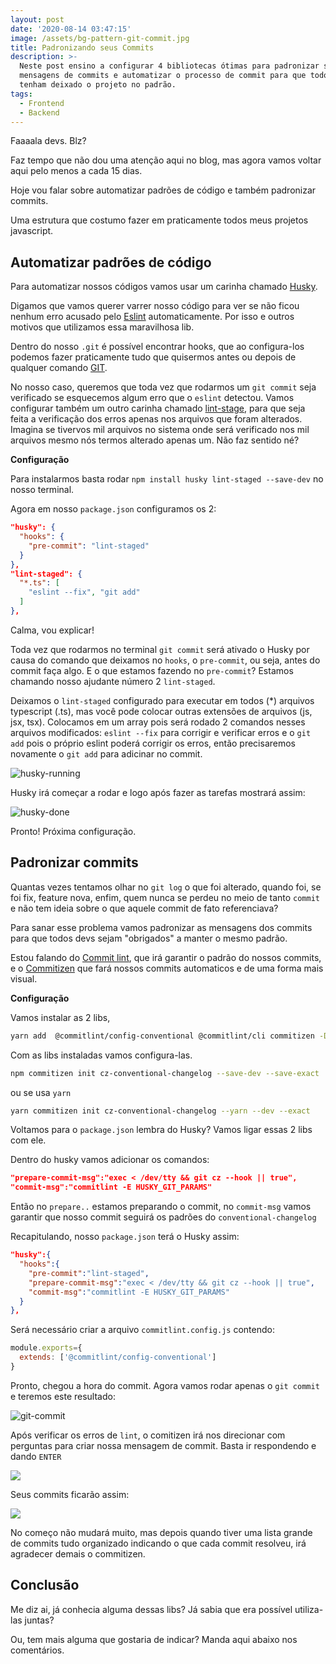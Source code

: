 ```yaml
---
layout: post
date: '2020-08-14 03:47:15'
image: /assets/bg-pattern-git-commit.jpg
title: Padronizando seus Commits
description: >-
  Neste post ensino a configurar 4 bibliotecas ótimas para padronizar suas
  mensagens de commits e automatizar o processo de commit para que todos os devs
  tenham deixado o projeto no padrão.
tags:
  - Frontend
  - Backend
---
```

Faaaala devs. Blz?

Faz tempo que não dou uma atenção aqui no blog, mas agora vamos voltar aqui pelo menos a cada 15 dias.

Hoje vou falar sobre automatizar padrões de código e também padronizar commits.

Uma estrutura que costumo fazer em praticamente todos meus projetos javascript.

## Automatizar padrões de código

Para automatizar nossos códigos vamos usar um carinha chamado [Husky](https://github.com/typicode/huskyhttps://github.com/typicode/husky).

Digamos que vamos querer varrer nosso código para ver se não ficou nenhum erro acusado pelo [Eslint](https://eslint.org/) automaticamente. Por isso e outros motivos que utilizamos essa maravilhosa lib.

Dentro do nosso `.git` é possível encontrar hooks, que ao configura-los podemos fazer praticamente tudo que quisermos antes ou depois de qualquer comando [GIT](https://git-scm.com/). 

No nosso caso, queremos que toda vez que rodarmos um `git commit` seja verificado se esquecemos algum erro que o `eslint` detectou. Vamos configurar também um outro carinha chamado [lint-stage](https://github.com/okonet/lint-stagedhttps://github.com/okonet/lint-staged), para que seja feita a verificação dos erros apenas nos arquivos que foram alterados. Imagina se tivervos mil arquivos no sistema onde será verificado nos mil arquivos mesmo nós termos alterado apenas um. Não faz sentido né?

**Configuração**

Para instalarmos basta rodar `npm install husky lint-staged --save-dev` no nosso terminal.

Agora em nosso `package.json` configuramos os 2:

```json
"husky": {
  "hooks": {
    "pre-commit": "lint-staged"
  }
},
"lint-staged": {
  "*.ts": [
    "eslint --fix", "git add"
  ]
},
```

Calma, vou explicar!

Toda vez que rodarmos no terminal `git commit` será ativado o Husky por causa do comando que deixamos no `hooks`, o `pre-commit`, ou seja, antes do commit faça algo. E o que estamos fazendo no `pre-commit`? Estamos chamando nosso ajudante número 2 `lint-staged`.

Deixamos o `lint-staged` configurado para executar em todos (*) arquivos typescript (.ts), mas você pode colocar outras extensões de arquivos (js, jsx, tsx). Colocamos em um array pois será rodado 2 comandos nesses arquivos modificados: `eslint --fix` para corrigir e verificar erros e o `git add` pois o próprio eslint poderá corrigir os erros, então precisaremos novamente o `git add` para adicinar no commit.

![husky-running](/assets/captura-de-tela-2020-08-14-às-16.41.17.png "husky-running")

Husky irá começar a rodar e logo após fazer as tarefas mostrará assim:

![husky-done](/assets/captura-de-tela-2020-08-14-às-16.41.38.png "husky-done")

Pronto! Próxima configuração.

## Padronizar commits

Quantas vezes tentamos olhar no `git log` o que foi alterado, quando foi, se foi fix, feature nova, enfim, quem nunca se perdeu no meio de tanto `commit` e não tem ideia sobre o que aquele commit de fato referenciava?

Para sanar esse problema vamos padronizar as mensagens dos commits para que todos devs sejam "obrigados" a manter o mesmo padrão.

Estou falando do [Commit lint](https://github.com/conventional-changelog/commitlint), que irá garantir o padrão do nossos commits, e o [Commitizen](https://github.com/commitizen/cz-cli) que fará nossos commits automaticos e de uma forma mais visual.

**Configuração**

Vamos instalar as 2 libs,

```bash
yarn add  @commitlint/config-conventional @commitlint/cli commitizen -D 
```

Com as libs instaladas vamos configura-las.

```bash
npm commitizen init cz-conventional-changelog --save-dev --save-exact
```

ou se usa `yarn`

```bash
yarn commitizen init cz-conventional-changelog --yarn --dev --exact
```

Voltamos para o `package.json` lembra do Husky? Vamos ligar essas 2 libs com ele. 

Dentro do husky vamos adicionar os comandos:

```json
"prepare-commit-msg":"exec < /dev/tty && git cz --hook || true", 
"commit-msg":"commitlint -E HUSKY_GIT_PARAMS"
```

Então no `prepare..` estamos preparando o commit, no `commit-msg` vamos garantir que nosso commit seguirá os padrões do `conventional-changelog`

Recapitulando, nosso `package.json` terá o Husky assim:

```json
"husky":{
  "hooks":{
    "pre-commit":"lint-staged",
    "prepare-commit-msg":"exec < /dev/tty && git cz --hook || true",
    "commit-msg":"commitlint -E HUSKY_GIT_PARAMS"
  }
},
```

Será necessário criar a arquivo `commitlint.config.js` contendo:

```javascript
module.exports={
  extends: ['@commitlint/config-conventional']
}
```



Pronto, chegou a hora do commit. Agora vamos rodar apenas o  `git commit` e teremos este resultado:

![git-commit](/assets/captura-de-tela-2020-08-14-às-19.46.19.png "git-commit")

Após verificar os erros de `lint`, o comitizen irá nos direcionar com perguntas para criar nossa mensagem de commit. Basta ir respondendo e dando `ENTER`

![](/assets/captura-de-tela-2020-08-14-às-19.49.40.png)

Seus commits ficarão assim:

![](/assets/captura-de-tela-2020-08-14-às-19.51.13.png)

No começo não mudará muito, mas depois quando tiver uma lista grande de commits tudo organizado indicando o que cada commit resolveu, irá agradecer demais o commitizen.

## Conclusão

Me diz ai, já conhecia alguma dessas libs? Já sabia que era possível utiliza-las juntas?

Ou, tem mais alguma que gostaria de indicar? Manda aqui abaixo nos comentários.
